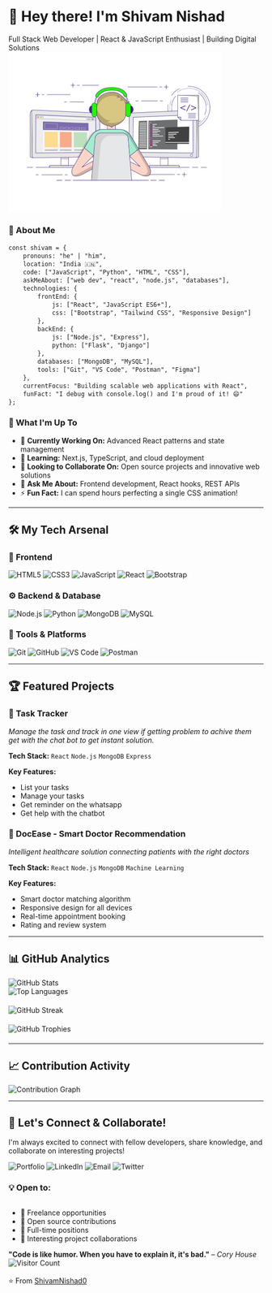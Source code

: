 <h1 class="center">👋 Hey there! I'm Shivam Nishad</h1>
        
<div>Full Stack Web Developer | React & JavaScript Enthusiast | Building Digital Solutions</div>

<img class="right" alt="Coding" width="420" src="https://raw.githubusercontent.com/devSouvik/devSouvik/master/gif3.gif">

<h3>🚀 About Me</h3>

<pre><code>const shivam = {
    pronouns: "he" | "him",
    location: "India 🇮🇳",
    code: ["JavaScript", "Python", "HTML", "CSS"],
    askMeAbout: ["web dev", "react", "node.js", "databases"],
    technologies: {
        frontEnd: {
            js: ["React", "JavaScript ES6+"],
            css: ["Bootstrap", "Tailwind CSS", "Responsive Design"]
        },
        backEnd: {
            js: ["Node.js", "Express"],
            python: ["Flask", "Django"]
        },
        databases: ["MongoDB", "MySQL"],
        tools: ["Git", "VS Code", "Postman", "Figma"]
    },
    currentFocus: "Building scalable web applications with React",
    funFact: "I debug with console.log() and I'm proud of it! 😄"
};</code></pre>

<h3>🎯 What I'm Up To</h3>
        <ul>
            <li>🔭 <strong>Currently Working On:</strong> Advanced React patterns and state management</li>
            <li>🌱 <strong>Learning:</strong> Next.js, TypeScript, and cloud deployment</li>
            <li>👯 <strong>Looking to Collaborate On:</strong> Open source projects and innovative web solutions</li>
            <li>💭 <strong>Ask Me About:</strong> Frontend development, React hooks, REST APIs</li>
            <li>⚡ <strong>Fun Fact:</strong> I can spend hours perfecting a single CSS animation!</li>
        </ul>

<hr>
<h2 class="center">🛠️ My Tech Arsenal</h2>

<div class="tech-section">
            <h3 class="center">🎨 Frontend</h3>
            <div class="center badges-container">
                <img class="badge" src="https://img.shields.io/badge/HTML5-E34F26?style=for-the-badge&logo=html5&logoColor=white" alt="HTML5">
                <img class="badge" src="https://img.shields.io/badge/CSS3-1572B6?style=for-the-badge&logo=css3&logoColor=white" alt="CSS3">
                <img class="badge" src="https://img.shields.io/badge/JavaScript-F7DF1E?style=for-the-badge&logo=javascript&logoColor=black" alt="JavaScript">
                <img class="badge" src="https://img.shields.io/badge/React-20232A?style=for-the-badge&logo=react&logoColor=61DAFB" alt="React">
                <img class="badge" src="https://img.shields.io/badge/Bootstrap-563D7C?style=for-the-badge&logo=bootstrap&logoColor=white" alt="Bootstrap">
            </div>

<h3 class="center">⚙️ Backend & Database</h3>
            <div class="center badges-container">
                <img class="badge" src="https://img.shields.io/badge/Node.js-43853D?style=for-the-badge&logo=node.js&logoColor=white" alt="Node.js">
                <img class="badge" src="https://img.shields.io/badge/Python-3776AB?style=for-the-badge&logo=python&logoColor=white" alt="Python">
                <img class="badge" src="https://img.shields.io/badge/MongoDB-4EA94B?style=for-the-badge&logo=mongodb&logoColor=white" alt="MongoDB">
                <img class="badge" src="https://img.shields.io/badge/MySQL-005C84?style=for-the-badge&logo=mysql&logoColor=white" alt="MySQL">
            </div>

<h3 class="center">🔧 Tools & Platforms</h3>
            <div class="center badges-container">
                <img class="badge" src="https://img.shields.io/badge/Git-F05032?style=for-the-badge&logo=git&logoColor=white" alt="Git">
                <img class="badge" src="https://img.shields.io/badge/GitHub-100000?style=for-the-badge&logo=github&logoColor=white" alt="GitHub">
                <img class="badge" src="https://img.shields.io/badge/VS_Code-0078D4?style=for-the-badge&logo=visual%20studio%20code&logoColor=white" alt="VS Code">
                <img class="badge" src="https://img.shields.io/badge/Postman-FF6C37?style=for-the-badge&logo=postman&logoColor=white" alt="Postman">
            </div>
        </div>

<hr>
<h2 class="center">🏆 Featured Projects</h2>

<div class="project-card">
            <h3>🏥 Task Tracker</h3>
            <p><em>Manage the task and track in one view if getting problem to achive them get with the chat bot to get instant solution.</em></p>
            
<p><strong>Tech Stack:</strong> <code>React</code> <code>Node.js</code> <code>MongoDB</code> <code>Express</code></p>
            
<div class="feature-list">
                <strong>Key Features:</strong>
                <ul>
                    <li>List your tasks </li>
                    <li>Manage your tasks </li>
                    <li>Get reminder on the whatsapp</li>
                    <li>Get help with the chatbot</li>
                </ul>
            </div>
            

<h3>🏥 DocEase - Smart Doctor Recommendation</h3>
            <p><em>Intelligent healthcare solution connecting patients with the right doctors</em></p>
            
<p><strong>Tech Stack:</strong> <code>React</code> <code>Node.js</code> <code>MongoDB</code> <code>Machine Learning</code></p>
            
<div class="feature-list">
                <strong>Key Features:</strong>
                <ul>
                    <li>Smart doctor matching algorithm</li>
                    <li>Responsive design for all devices</li>
                    <li>Real-time appointment booking</li>
                    <li>Rating and review system</li>
                </ul>
            </div>
            
</div>
<hr>

<h2 class="center">📊 GitHub Analytics</h2>

<div class="stats-container">
            <img src="https://github-readme-stats.vercel.app/api?username=ShivamNishad0&show_icons=true&theme=tokyonight&include_all_commits=true&count_private=true" alt="GitHub Stats" /><br>
            <img src="https://github-readme-stats.vercel.app/api/top-langs/?username=ShivamNishad0&layout=compact&langs_count=8&theme=tokyonight" alt="Top Languages" />
        </div>

<div class="center" style="margin: 20px 0;">
            <img src="https://github-readme-streak-stats.herokuapp.com/?user=ShivamNishad0&theme=tokyonight" alt="GitHub Streak" />
        </div>

<div class="center" style="margin: 20px 0;">
            <img src="https://github-profile-trophy.vercel.app/?username=ShivamNishad0&theme=tokyonight&no-frame=true&row=1&column=7" alt="GitHub Trophies"/>
        </div>

<hr>
<h2 class="center">📈 Contribution Activity</h2>

<div class="center">
            <img src="https://github-readme-activity-graph.vercel.app/graph?username=ShivamNishad0&theme=tokyo-night&hide_border=true" alt="Contribution Graph" />
        </div>

<hr>

<div class="connect-section">
            <h2 class="center">🤝 Let's Connect & Collaborate!</h2>
            
<p class="center">I'm always excited to connect with fellow developers, share knowledge, and collaborate on interesting projects!</p>
            
<div class="center badges-container">
                <img class="badge" src="https://img.shields.io/badge/Portfolio-FF5722?style=for-the-badge&logo=firefox&logoColor=white" alt="Portfolio">
                <img class="badge" src="https://img.shields.io/badge/LinkedIn-0A66C2?style=for-the-badge&logo=linkedin&logoColor=white" alt="LinkedIn">
                <img class="badge" src="https://img.shields.io/badge/Email-D14836?style=for-the-badge&logo=gmail&logoColor=white" alt="Email">
                <img class="badge" src="https://img.shields.io/badge/Twitter-1DA1F2?style=for-the-badge&logo=twitter&logoColor=white" alt="Twitter">
            </div>
            
<h3 class="center">💡 Open to:</h3>
            <ul style="text-align: left; display: inline-block;">
                <li>🚀 Freelance opportunities</li>
                <li>🤝 Open source contributions</li>
                <li>💼 Full-time positions</li>
                <li>🎯 Interesting project collaborations</li>
            </ul>
        </div>

<div class="footer">
            <div class="quote">
                <strong>"Code is like humor. When you have to explain it, it's bad."</strong> <em>– Cory House</em>
            </div>
            
<img src="https://komarev.com/ghpvc/?username=ShivamNishad0&label=Profile%20views&color=0e75b6&style=flat" alt="Visitor Count">
            <br><br>
            ⭐️ From <a href="https://github.com/ShivamNishad0">ShivamNishad0</a>
        </div>
    </div>
